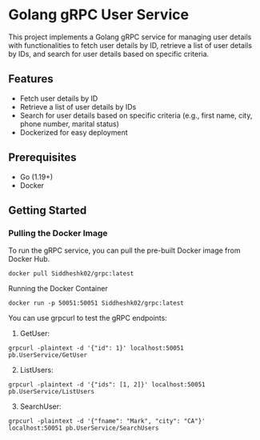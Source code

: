 # Golang gRPC User Service

This project implements a Golang gRPC service for managing user details with functionalities to fetch user details by ID, retrieve a list of user details by IDs, and search for user details based on specific criteria.

## Features

- Fetch user details by ID
- Retrieve a list of user details by IDs
- Search for user details based on specific criteria (e.g., first name, city, phone number, marital status)
- Dockerized for easy deployment

## Prerequisites
- Go (1.19+)
- Docker

## Getting Started

### Pulling the Docker Image

To run the gRPC service, you can pull the pre-built Docker image from Docker Hub.

```
docker pull Siddheshk02/grpc:latest
```

Running the Docker Container

```
docker run -p 50051:50051 Siddheshk02/grpc:latest
```

You can use grpcurl to test the gRPC endpoints:

1. GetUser:
```
grpcurl -plaintext -d '{"id": 1}' localhost:50051 pb.UserService/GetUser
```

2. ListUsers:
```
grpcurl -plaintext -d '{"ids": [1, 2]}' localhost:50051 pb.UserService/ListUsers
```

3. SearchUser:
```
grpcurl -plaintext -d '{"fname": "Mark", "city": "CA"}' localhost:50051 pb.UserService/SearchUsers
```
